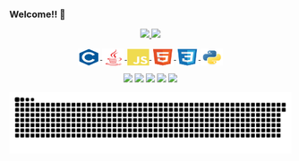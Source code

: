 ### Welcome!! 👋

<div align="center">
  <a href="https://github.com/lireupt">
  <img height="150em" src="https://github-readme-stats.vercel.app/api/top-langs/?username=lireupt&layout=compact&langs_count=7&theme=ocean_dark"/>
  <img height="150em" src="https://github-readme-stats.vercel.app/api?username=lireupt&show_icons=true&theme=ocean_dark&include_all_commits=true&count_private=true"/>
</div>
</div>
<div align="center" style="display: inline_block"><br>
  <img align="center" alt="Rafa-Js" height="30" width="40" src="https://raw.githubusercontent.com/devicons/devicon/master/icons/c/c-plain.svg">
  <img align="center" alt="Rafa-Js" height="30" width="40" src="https://raw.githubusercontent.com/devicons/devicon/master/icons/java/java-plain.svg">
  <img align="center" alt="Rafa-Js" height="30" width="40" src="https://raw.githubusercontent.com/devicons/devicon/master/icons/javascript/javascript-plain.svg"> 
  <img align="center" alt="Rafa-HTML" height="30" width="40" src="https://raw.githubusercontent.com/devicons/devicon/master/icons/html5/html5-original.svg">
  <img align="center" alt="Rafa-CSS" height="30" width="40" src="https://raw.githubusercontent.com/devicons/devicon/master/icons/css3/css3-original.svg">
  <img align="center" alt="Rafa-Python" height="30" width="40" src="https://raw.githubusercontent.com/devicons/devicon/master/icons/python/python-original.svg">
</div> 
<p>
  </p>
<div align="center"> 
   <a href="https://github.com/lireupt/lireupt/blob/main/WhatsApp_Qr.jpeg" target="_blank"><img src="https://img.shields.io/badge/-Whatsapp-%075E54?style=for-the-badge&logo=Whatsapp&logoColor=white" target="_blank"></a>
   <a href="www.linkedin.com/in/helder-oliveira-48461a74" target="_blank"><img src="https://img.shields.io/badge/-LinkedIn-%230077B5?style=for-the-badge&logo=linkedin&logoColor=white" target="_blank"></a>
  <a href="https://www.instagram.com/lireupt/" target="_blank"><img src="https://img.shields.io/badge/-Instagram-%23E4405F?style=for-the-badge&logo=instagram&logoColor=white" target="_blank"></a>
 <a href="https://https://discord.com/" target="_blank"><img src="https://img.shields.io/badge/Discord-7289DA?style=for-the-badge&logo=discord&logoColor=white" target="_blank"></a> 
  <a href = "mailto:ohelderoliveira84@gmail.com"><img src="https://img.shields.io/badge/-Gmail-%23333?style=for-the-badge&logo=gmail&logoColor=white" target="_blank"></a>
  
  ![Snake animation](https://github.com/lireupt/lireupt/blob/output/github-contribution-grid-snake.svg)
 
</div>
